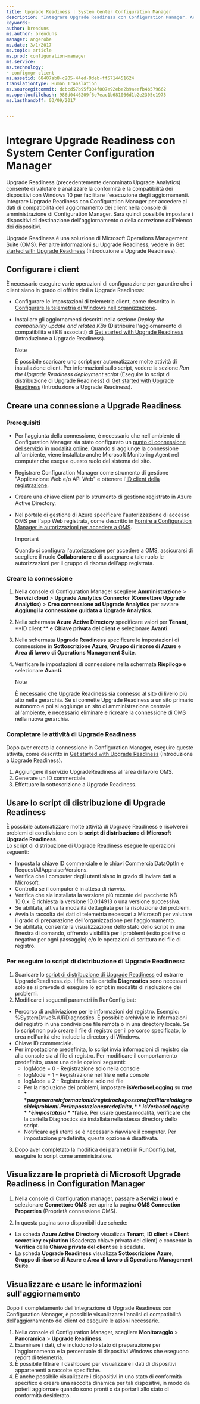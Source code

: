 ```yaml
---
title: Upgrade Readiness | System Center Configuration Manager
description: "Integrare Upgrade Readiness con Configuration Manager. Accedere ai dati di compatibilità dell&quot;aggiornamento nella console di amministrazione. Definire i dispositivi di destinazione per l&quot;aggiornamento o la correzione."
keywords: 
author: brenduns
ms.author: brenduns
manager: angerobe
ms.date: 3/1/2017
ms.topic: article
ms.prod: configuration-manager
ms.service: 
ms.technology:
- configmgr-client
ms.assetid: 68407ab8-c205-44ed-9deb-ff5714451624
translationtype: Human Translation
ms.sourcegitcommit: dcbcd57b95f304f007e92ebe2b9aeefb4b579662
ms.openlocfilehash: 986d0446209f6e7eac1b681066d1b2e2305e1975
ms.lasthandoff: 03/09/2017


---
```


# <a name="integrate-upgrade-readiness-with-system-center-configuration-manager"></a>Integrare Upgrade Readiness con System Center Configuration Manager
Upgrade Readiness (precedentemente denominato Upgrade Analytics) consente di valutare e analizzare la conformità e la compatibilità dei dispositivi con Windows 10 per facilitare l'esecuzione degli aggiornamenti. Integrare Upgrade Readiness con Configuration Manager per accedere ai dati di compatibilità dell'aggiornamento dei client nella console di amministrazione di Configuration Manager. Sarà quindi possibile impostare i dispositivi di destinazione dell'aggiornamento o della correzione dall'elenco dei dispositivi.

Upgrade Readiness è una soluzione di Microsoft Operations Management Suite (OMS). Per altre informazioni su Upgrade Readiness, vedere in [Get started with Upgrade Readiness](https://technet.microsoft.com/itpro/windows/deploy/manage-windows-upgrades-with-upgrade-readiness) (Introduzione a Upgrade Readiness).

## <a name="configure-clients"></a>Configurare i client

È necessario eseguire varie operazioni di configurazione per garantire che i client siano in grado di offrire dati a Upgrade Readiness:

-  Configurare le impostazioni di telemetria client, come descritto in [Configurare la telemetria di Windows nell'organizzazione](https://technet.microsoft.com/itpro/windows/manage/configure-windows-telemetry-in-your-organization).
-  Installare gli aggiornamenti descritti nella sezione *Deploy the compatibility update and related KBs* (Distribuire l'aggiornamento di compatibilità e i KB associati) di [Get started with Upgrade Readiness](https://technet.microsoft.com/itpro/windows/deploy/manage-windows-upgrades-with-upgrade-readiness) (Introduzione a Upgrade Readiness).

    > [!NOTE]
    > È possibile scaricare uno script per automatizzare molte attività di installazione client. Per informazioni sullo script, vedere la sezione *Run the Upgrade Readiness deployment script* (Eseguire lo script di distribuzione di Upgrade Readiness) di [Get started with Upgrade Readiness](https://technet.microsoft.com/itpro/windows/deploy/manage-windows-upgrades-with-upgrade-readiness) (Introduzione a Upgrade Readiness).

## <a name="create-a-connection-to-upgrade-readiness"></a>Creare una connessione a Upgrade Readiness

### <a name="prerequisites"></a>Prerequisiti

- Per l'aggiunta della connessione, è necessario che nell'ambiente di Configuration Manager sia stato configurato un [punto di connessione del servizio](/sccm/core/servers/deploy/configure/about-the-service-connection-point) in [modalità online](https://azure.microsoft.com/en-us/documentation/articles/resource-group-create-service-principal-portal/). Quando si aggiunge la connessione all'ambiente, viene installato anche Microsoft Monitoring Agent nel computer che esegue questo ruolo del sistema del sito.
- Registrare Configuration Manager come strumento di gestione "Applicazione Web e/o API Web" e ottenere l'[ID client della registrazione](https://azure.microsoft.com/documentation/articles/active-directory-integrating-applications/).
- Creare una chiave client per lo strumento di gestione registrato in Azure Active Directory.
- Nel portale di gestione di Azure specificare l'autorizzazione di accesso OMS per l'app Web registrata, come descritto in [Fornire a Configuration Manager le autorizzazioni per accedere a OMS](https://azure.microsoft.com/en-us/documentation/articles/log-analytics-sccm/#provide-configuration-manager-with-permissions-to-oms).

    > [!IMPORTANT]
    > Quando si configura l'autorizzazione per accedere a OMS, assicurarsi di scegliere il ruolo **Collaboratore** e di assegnare a tale ruolo le autorizzazioni per il gruppo di risorse dell'app registrata.

### <a name="create-the-connection"></a>Creare la connessione

1.  Nella console di Configuration Manager scegliere **Amministrazione** > **Servizi cloud** > **Upgrade Analytics Connector (Connettore Upgrade Analytics)** > **Crea connessione ad Upgrade Analytics** per avviare **Aggiungi la connessione guidata a Upgrade Analytics**.
3.  Nella schermata **Azure Active Directory** specificare valori per **Tenant**, **ID client ** e **Chiave privata del client** e selezionare **Avanti**.
4.  Nella schermata **Upgrade Readiness** specificare le impostazioni di connessione in **Sottoscrizione Azure**, **Gruppo di risorse di Azure** e **Area di lavoro di Operations Management Suite**.
5.  Verificare le impostazioni di connessione nella schermata **Riepilogo** e selezionare **Avanti**.

    > [!NOTE]
    > È necessario che Upgrade Readiness sia connesso al sito di livello più alto nella gerarchia. Se si connette Upgrade Readiness a un sito primario autonomo e poi si aggiunge un sito di amministrazione centrale all'ambiente, è necessario eliminare e ricreare la connessione di OMS nella nuova gerarchia.

### <a name="complete-upgrade-readiness-tasks"></a>Completare le attività di Upgrade Readiness  

Dopo aver creato la connessione in Configuration Manager, eseguire queste attività, come descritto in [Get started with Upgrade Readiness](https://technet.microsoft.com/itpro/windows/deploy/manage-windows-upgrades-with-upgrade-readiness) (Introduzione a Upgrade Readiness).  

1. Aggiungere il servizio UpgradeReadiness all'area di lavoro OMS.  
2. Generare un ID commerciale.  
3. Effettuare la sottoscrizione a Upgrade Readiness.   

## <a name="use-the-upgrade-readiness-deployment-script"></a>Usare lo script di distribuzione di Upgrade Readiness  

È possibile automatizzare molte attività di Upgrade Readiness e risolvere i problemi di condivisione con lo **script di distribuzione di Microsoft Upgrade Readiness**.  
Lo script di distribuzione di Upgrade Readiness esegue le operazioni seguenti:  

- Imposta la chiave ID commerciale e le chiavi CommercialDataOptIn e RequestAllAppraiserVersions.  
- Verifica che i computer degli utenti siano in grado di inviare dati a Microsoft.  
- Controlla se il computer è in attesa di riavvio.   
- Verifica che sia installata la versione più recente del pacchetto KB 10.0.x. È richiesta la versione 10.0.14913 o una versione successiva.  
- Se abilitata, attiva la modalità dettagliata per la risoluzione dei problemi.  
- Avvia la raccolta dei dati di telemetria necessari a Microsoft per valutare il grado di preparazione dell'organizzazione per l'aggiornamento.  
- Se abilitata, consente la visualizzazione dello stato dello script in una finestra di comando, offrendo visibilità per i problemi (esito positivo o negativo per ogni passaggio) e/o le operazioni di scrittura nel file di registro.  

### <a name="to-run-the-upgrade-readiness-deployment-script"></a>Per eseguire lo script di distribuzione di Upgrade Readiness:  

1. Scaricare lo [script di distribuzione di Upgrade Readiness](https://go.microsoft.com/fwlink/?LinkID=822966&clcid=0x409) ed estrarre UpgradeReadiness.zip. I file nella cartella **Diagnostics** sono necessari solo se si prevede di eseguire lo script in modalità di risoluzione dei problemi.  
2. Modificare i seguenti parametri in RunConfig.bat:  
- Percorso di archiviazione per le informazioni del registro. Esempio: %SystemDrive%\URDiagnostics. È possibile archiviare le informazioni del registro in una condivisione file remota o in una directory locale. Se lo script non può creare il file di registro per il percorso specificato, lo crea nell'unità che include la directory di Windows.  
- Chiave ID commerciale.  
- Per impostazione predefinita, lo script invia informazioni di registro sia alla console sia al file di registro. Per modificare il comportamento predefinito, usare una delle opzioni seguenti:  
    - logMode = 0 - Registrazione solo nella console  
    - logMode = 1 - Registrazione nel file e nella console  
    - logMode = 2 - Registrazione solo nel file  
    - Per la risoluzione dei problemi, impostare **isVerboseLogging** su **$true** per generare informazioni di registro che possono facilitare la diagnosi dei problemi. Per impostazione predefinita, **isVerboseLogging** è impostata su **$false**. Per usare questa modalità, verificare che la cartella Diagnostics sia installata nella stessa directory dello script.  
    - Notificare agli utenti se è necessario riavviare il computer. Per impostazione predefinita, questa opzione è disattivata.  

3. Dopo aver completato la modifica dei parametri in RunConfig.bat, eseguire lo script come amministratore.  


## <a name="view-microsoft-upgrade-readiness-properties-in-configuration-manager"></a>Visualizzare le proprietà di Microsoft Upgrade Readiness in Configuration Manager  

1.  Nella console di Configuration manager, passare a **Servizi cloud** e selezionare **Connettore OMS** per aprire la pagina **OMS Connection Properties** (Proprietà connessione OMS).  

2.  In questa pagina sono disponibili due schede:
  * La scheda **Azure Active Directory** visualizza **Tenant**, **ID client** e **Client secret key expiration** (Scadenza chiave privata del client) e consente la **Verifica** della **Chiave privata del client** se è scaduta.
  * La scheda **Upgrade Readiness** visualizza **Sottoscrizione Azure**, **Gruppo di risorse di Azure** e **Area di lavoro di Operations Management Suite**.

## <a name="view-and-use-the-upgrade-information"></a>Visualizzare e usare le informazioni sull'aggiornamento

Dopo il completamento dell'integrazione di Upgrade Readiness con Configuration Manager, è possibile visualizzare l'analisi di compatibilità dell'aggiornamento dei client ed eseguire le azioni necessarie.

1. Nella console di Configuration Manager, scegliere **Monitoraggio** > **Panoramica** > **Upgrade Readiness**.
2. Esaminare i dati, che includono lo stato di preparazione per l'aggiornamento e la percentuale di dispositivi Windows che eseguono report di telemetria.
3. È possibile filtrare il dashboard per visualizzare i dati di dispositivi appartenenti a raccolte specifiche.
4. È anche possibile visualizzare i dispositivi in uno stato di conformità specifico e creare una raccolta dinamica per tali dispositivi, in modo da poterli aggiornare quando sono pronti o da portarli allo stato di conformità desiderato.

